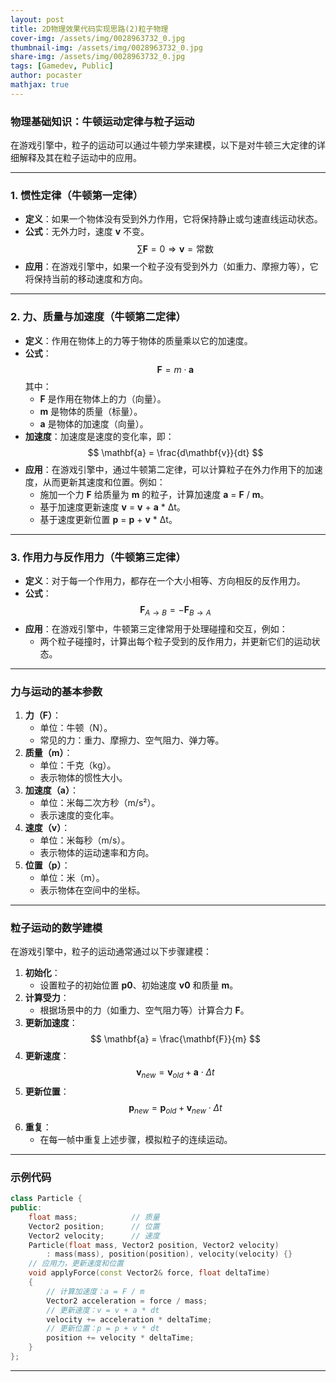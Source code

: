 ```yaml
---
layout: post
title: 2D物理效果代码实现思路(2)粒子物理
cover-img: /assets/img/0028963732_0.jpg
thumbnail-img: /assets/img/0028963732_0.jpg
share-img: /assets/img/0028963732_0.jpg
tags: [Gamedev, Public]
author: pocaster
mathjax: true
---
```


### **物理基础知识：牛顿运动定律与粒子运动**

在游戏引擎中，粒子的运动可以通过牛顿力学来建模，以下是对牛顿三大定律的详细解释及其在粒子运动中的应用。

---

### **1. 惯性定律（牛顿第一定律）**
- **定义**：如果一个物体没有受到外力作用，它将保持静止或匀速直线运动状态。
- **公式**：无外力时，速度 **v** 不变。
$$
  \sum \mathbf{F} = 0 \Rightarrow \mathbf{v} = \text{常数}
$$
- **应用**：在游戏引擎中，如果一个粒子没有受到外力（如重力、摩擦力等），它将保持当前的移动速度和方向。

---

### **2. 力、质量与加速度（牛顿第二定律）**
- **定义**：作用在物体上的力等于物体的质量乘以它的加速度。
- **公式**：
$$
  \mathbf{F} = m \cdot \mathbf{a}
$$
  其中：
  - **F** 是作用在物体上的力（向量）。
  - **m** 是物体的质量（标量）。
  - **a** 是物体的加速度（向量）。
- **加速度**：加速度是速度的变化率，即：
$$
  \mathbf{a} = \frac{d\mathbf{v}}{dt}
$$
- **应用**：在游戏引擎中，通过牛顿第二定律，可以计算粒子在外力作用下的加速度，从而更新其速度和位置。例如：
  - 施加一个力 **F** 给质量为 **m** 的粒子，计算加速度 **a** = **F** / **m**。
  - 基于加速度更新速度 **v** = **v** + **a** * Δt。
  - 基于速度更新位置 **p** = **p** + **v** * Δt。

---

### **3. 作用力与反作用力（牛顿第三定律）**
- **定义**：对于每一个作用力，都存在一个大小相等、方向相反的反作用力。
- **公式**：
$$ \mathbf{F}_{A \to B} = -\mathbf{F}_{B \to A}
$$
- **应用**：在游戏引擎中，牛顿第三定律常用于处理碰撞和交互，例如：
  - 两个粒子碰撞时，计算出每个粒子受到的反作用力，并更新它们的运动状态。

---

### **力与运动的基本参数**
1. **力（F）**：
   - 单位：牛顿（N）。
   - 常见的力：重力、摩擦力、空气阻力、弹力等。
2. **质量（m）**：
   - 单位：千克（kg）。
   - 表示物体的惯性大小。
3. **加速度（a）**：
   - 单位：米每二次方秒（m/s²）。
   - 表示速度的变化率。
4. **速度（v）**：
   - 单位：米每秒（m/s）。
   - 表示物体的运动速率和方向。
5. **位置（p）**：
   - 单位：米（m）。
   - 表示物体在空间中的坐标。

---

### **粒子运动的数学建模**
在游戏引擎中，粒子的运动通常通过以下步骤建模：

1. **初始化**：
   - 设置粒子的初始位置 **p0**、初始速度 **v0** 和质量 **m**。
2. **计算受力**：
   - 根据场景中的力（如重力、空气阻力等）计算合力 **F**。
3. **更新加速度**：
$$
   \mathbf{a} = \frac{\mathbf{F}}{m}
$$
4. **更新速度**：
$$
   \mathbf{v}_{new} = \mathbf{v}_{old} + \mathbf{a} \cdot \Delta t
$$
5. **更新位置**：
$$
   \mathbf{p}_{new} = \mathbf{p}_{old} + \mathbf{v}_{new} \cdot \Delta t
$$
6. **重复**：
   - 在每一帧中重复上述步骤，模拟粒子的连续运动。

---

### **示例代码**
``` C++
class Particle {
public:
    float mass;            // 质量
    Vector2 position;      // 位置
    Vector2 velocity;      // 速度
    Particle(float mass, Vector2 position, Vector2 velocity)
        : mass(mass), position(position), velocity(velocity) {}
    // 应用力，更新速度和位置
    void applyForce(const Vector2& force, float deltaTime) 
    { 
        // 计算加速度：a = F / m
        Vector2 acceleration = force / mass;
        // 更新速度：v = v + a * dt
        velocity += acceleration * deltaTime;
        // 更新位置：p = p + v * dt
        position += velocity * deltaTime;
    }
};

```

---

